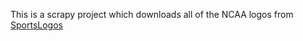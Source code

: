 <p>This is a scrapy project which downloads all of the NCAA logos from <a href="http://www.sportslogos.net">SportsLogos</a></p>
